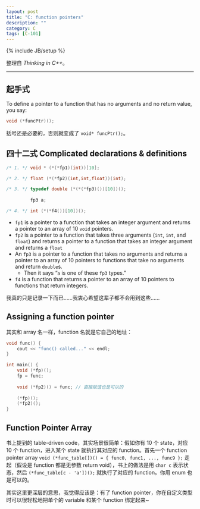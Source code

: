 ```yaml
---
layout: post
title: "C: function pointers"
description: ""
category: C
tags: [C-101]
---
```

{% include JB/setup %}

整理自 _Thinking in C++_。

-----

## 起手式

To define a pointer to a function that has no arguments and no return value, you say:

```cpp
void (*funcPtr)();
```

括号还是必要的，否则就变成了 `void* funcPtr();`。

## 四十二式 Complicated declarations & definitions

```cpp
/* 1. */ void * (*(*fp1)(int))[10];

/* 2. */ float (*(*fp2)(int,int,float))(int);

/* 3. */ typedef double (*(*(*fp3)())[10])();
		 
		 fp3 a;

/* 4. */ int (*(*f4())[10])();
```

* `fp1` is a pointer to a function that takes an integer argument and returns a pointer to an array of 10 `void` pointers.
* `fp2` is a pointer to a function that takes three arguments (`int`, `int`, and `float`) and returns a pointer to a function that takes an integer argument and returns a `float`
* An `fp3` is a pointer to a function that takes no arguments and returns a pointer to an array of 10 pointers to functions that take no arguments and return `double`s. 
	* Then it says “`a` is one of these `fp3` types.”
* `f4` is a function that returns a pointer to an array of 10 pointers to functions that return integers.

我真的只是记录一下而已……我衷心希望这辈子都不会用到这些……

## Assigning a function pointer

其实和 array 名一样，function 名就是它自己的地址：

```cpp
void func() {
	cout << "func() called..." << endl;
}

int main() {
	void (*fp)(); 
	fp = func;
	
	void (*fp2)() = func; // 直接赋值也是可以的
	
	(*fp)();
	(*fp2)();
}
```

## Function Pointer Array

书上提到的 table-driven code，其实场景很简单：假如你有 10 个 state，对应 10 个 function，进入某个 state 就执行其对应的 function。首先一个 function pointer  array `void (*func_table[])() = { func0, func1, ..., func9 };` 走起（假设是 function 都是无参数 return void），书上的做法是用 `char c` 表示状态，然后 `(*func_table[c - 'a'])();` 就执行了对应的 function。你用 enum 也是可以的。

其实这里更深层的意思，我觉得应该是：有了 function pointer，你在自定义类型时可以很轻松地把单个的 variable 和某个 function 绑定起来~